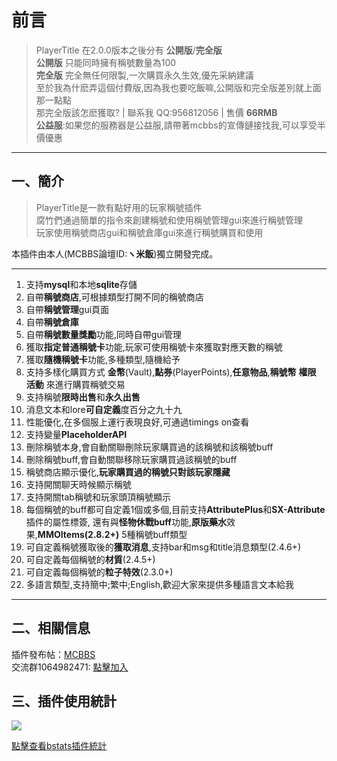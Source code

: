 
# 前言
> PlayerTitle 在2.0.0版本之後分有 **公開版**/**完全版**  
**公開版** 只能同時擁有稱號數量為100  
**完全版** 完全無任何限製,一次購買永久生效,優先采納建議  
至於我為什麽弄這個付費版,因為我也要吃飯嘛,公開版和完全版差別就上面那一點點  
那完全版該怎麽獲取? | 聯系我 QQ:956812056 | 售價 **66RMB**  
**公益服**:如果您的服務器是公益服,請帶著mcbbs的宣傳鏈接找我,可以享受半價優惠

------------
## 一、簡介
> PlayerTitle是一款有點好用的玩家稱號插件  
腐竹們通過簡單的指令來創建稱號和使用稱號管理gui來進行稱號管理  
玩家使用稱號商店gui和稱號倉庫gui來進行稱號購買和使用

本插件由本人(MCBBS論壇ID:**ヽ米飯**)獨立開發完成。

------------
1. 支持**mysql**和本地**sqlite**存儲
2. 自帶**稱號商店**,可根據類型打開不同的稱號商店
3. 自帶**稱號管理**gui頁面
4. 自帶**稱號倉庫**
5. 自帶**稱號數量獎勵**功能,同時自帶gui管理
4. 獲取**指定普通稱號卡**功能,玩家可使用稱號卡來獲取對應天數的稱號
5. 獲取**隨機稱號卡**功能,多種類型,隨機給予
5. 支持多樣化購買方式 **金幣**(Vault),**點券**(PlayerPoints),**任意物品**,**稱號幣** **權限** **活動** 來進行購買稱號交易
6. 支持稱號**限時出售**和**永久出售**
7. 消息文本和lore**可自定義**度百分之九十九
8. 性能優化,在多個服上運行表現良好,可通過timings on查看
9. 支持變量**PlaceholderAPI**
10. 刪除稱號本身,會自動關聯刪除玩家購買過的該稱號和該稱號buff
11. 刪除稱號buff,會自動關聯移除玩家購買過該稱號的buff
12. 稱號商店顯示優化,**玩家購買過的稱號只對該玩家隱藏**
13. 支持開關聊天時候顯示稱號
14. 支持開關tab稱號和玩家頭頂稱號顯示
15. 每個稱號的buff都可自定義1個或多個,目前支持**AttributePlus**和**SX-Attribute**插件的屬性標簽, 還有與**怪物休戰buff**功能,**原版藥水**效果,**MMOItems(2.8.2+)** 5種稱號buff類型
16. 可自定義稱號獲取後的**獲取消息**,支持bar和msg和title消息類型(2.4.6+)
17. 可自定義每個稱號的**材質**(2.4.5+)
18. 可自定義每個稱號的**粒子特效**(2.3.0+)
18. 多語言類型,支持簡中;繁中;English,歡迎大家來提供多種語言文本給我
------------

## 二、相關信息
插件發布帖：[MCBBS](https://www.mcbbs.net/thread-1004671-1-1.html "點擊進入")  
交流群1064982471: [點擊加入](https://jq.qq.com/?_wv=1027&k=5sxTf8u "點擊加入")

## 三、插件使用統計
![](https://bstats.org/signatures/bukkit/PlayerTitle.svg)

[點擊查看bstats插件統計](https://bstats.org/plugin/bukkit/PlayerTitle/6913 "點擊查看bstats插件統計")